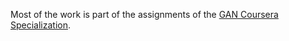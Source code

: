 Most of the work is part of the assignments of the [GAN Coursera Specialization](https://www.coursera.org/specializations/generative-adversarial-networks-gans).
